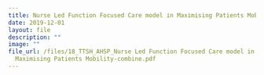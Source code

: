 ```yaml
---
title: Nurse Led Function Focused Care model in Maximising Patients Mobility
date: 2019-12-01
layout: file
description: ""
image: ""
file_url: /files/18_TTSH_AHSP_Nurse Led Function Focused Care model in
  Maximising Patients Mobility-combine.pdf
---
```

